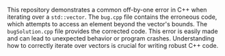 This repository demonstrates a common off-by-one error in C++ when iterating over a `std::vector`. The `bug.cpp` file contains the erroneous code, which attempts to access an element beyond the vector's bounds.  The `bugSolution.cpp` file provides the corrected code.  This error is easily made and can lead to unexpected behavior or program crashes.  Understanding how to correctly iterate over vectors is crucial for writing robust C++ code.